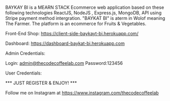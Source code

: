 BAYKAY BI is a MEARN STACK Ecommerce web application based on these following technologies ReactJS, NodeJS , Express.js, MongoDB, API using Stripe payment method intergration. 
"BAYKAT BI" is aterm in Wolof meaning The Farmer. The platform is an ecommerce for Fruits & Vegetables.

Front-End Shop: https://client-side-baykayt-bi.herokuapp.com/

Dashboard: https://dashboard-baykat-bi.herokuapp.com

Admin Credentials:

Login: admin@thecodecoffeelab.com
Password:123456

User Credentials:

*** JUST REGISTER & ENJOY! ***

Follow me on Instagram at https://www.instagram.com/thecodecoffeelab
